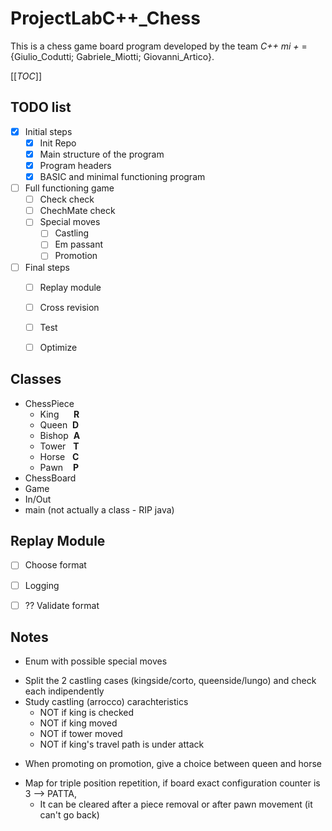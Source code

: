 # ProjectLabC++_Chess

This is a chess game board program developed by the team *C++ mi +* = {Giulio_Codutti; Gabriele_Miotti; Giovanni_Artico}.

[[_TOC_]]

## TODO list

- [x] Initial steps
  - [x] Init Repo
  - [x] Main structure of the program
  - [x] Program headers
  - [x] BASIC and minimal functioning program
- [ ] Full functioning game
  - [ ] Check check
  - [ ] ChechMate check
  - [ ] Special moves
    - [ ] Castling
    - [ ] Em passant
    - [ ] Promotion
- [ ] Final steps
  - [ ] Replay module
  - [ ] Cross revision
  - [ ] Test
  - [ ] Optimize



## Classes

- ChessPiece
  - King&nbsp;&nbsp;&nbsp;&nbsp;&nbsp;&nbsp;**R**
  - Queen&nbsp;&nbsp;**D**
  - Bishop&nbsp;&nbsp;**A**
  - Tower&nbsp;&nbsp;&nbsp;**T**
  - Horse&nbsp;&nbsp;&nbsp;**C**
  - Pawn&nbsp;&nbsp;&nbsp;&nbsp;**P**
- ChessBoard
- Game
- In/Out
- main (not actually a class - RIP java)



## Replay Module

- [ ] Choose format
- [ ] Logging
- [ ] ?? Validate format




## Notes

- Enum with possible special moves
>
- Split the 2 castling cases (kingside/corto, queenside/lungo) and check each indipendently
- Study castling (arrocco) carachteristics
  - NOT if king is checked
  - NOT if king moved
  - NOT if tower moved
  - NOT if king's travel path is under attack
>
- When promoting on promotion, give a choice between queen and horse
>
- Map for triple position repetition, if board exact configuration counter is 3 --> PATTA,
  - It can be cleared after a piece removal or after pawn movement (it can't go back)
